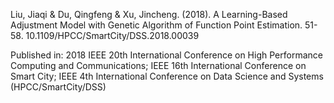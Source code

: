 Liu, Jiaqi & Du, Qingfeng & Xu, Jincheng. (2018). A Learning-Based Adjustment Model with Genetic Algorithm of Function Point Estimation. 51-58. 10.1109/HPCC/SmartCity/DSS.2018.00039

Published in: 2018 IEEE 20th International Conference on High Performance Computing and Communications; 
IEEE 16th International Conference on Smart City; IEEE 4th International Conference on Data Science and Systems (HPCC/SmartCity/DSS)
